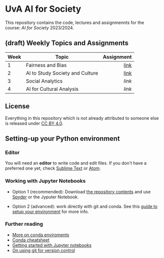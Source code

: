 # UvA AI for Society

This repository contains the code, lectures and assignmennts for the course: *AI for Society* 2023/2024. 

## (draft) Weekly Topics and Assignments

| Week         | Topic           | Assignment  |
| ------------- |-------------| -----:|
| 1      | Fairness and Bias | [link](https://github.com/StagerLee/UvA_AIForSociety_2023/blob/main/Week_1/Assignment/Machine%20Bias.ipynb) |
| 2      | AI to Study Society and Culture | [link](https://github.com/StagerLee/UvA_AIForSociety_2023/tree/main/Week_2/assignment) |
| 3      | Social Analytics | *link* |
| 4      | AI for Cultural Analysis | *link* |




## License

Everything in this repository which is not already attributed to someone else is released under [CC BY 4.0](https://creativecommons.org/licenses/by/4.0/). 

## Setting-up your Python environment

### Editor

You will need an **editor** to write code and edit files. If you don't have a preferred one yet, check [Sublime Text](https://www.sublimetext.com/) or [Atom](https://atom.io/).

### Working with Jupyter Notebooks

* Option 1 (recommended): Download [the repository contents](https://github.com/Giovanni1085/UvA_AIforSociety) and use [Spyder](https://www.spyder-ide.org) or the Jyputer Notebook.

* Option 2 (advanced): work directly with git and conda. See this [guide to setup your environment](https://github.com/Giovanni1085/UvA_CDH_2020/blob/master/setup.md) for more info.

### Further reading

* [More on conda enviroments](https://docs.conda.io/projects/conda/en/latest/user-guide/tasks/manage-environments.html)
* [Conda cheatsheet](https://docs.conda.io/projects/conda/en/4.6.0/_downloads/52a95608c49671267e40c689e0bc00ca/conda-cheatsheet.pdf)
* [Getting started with Jupyter notebooks](https://medium.com/codingthesmartway-com-blog/getting-started-with-jupyter-notebook-for-python-4e7082bd5d46)
* [On using git for version control](https://alan-turing-institute.github.io/rse-course/html/module04_version_control_with_git/index.html)

